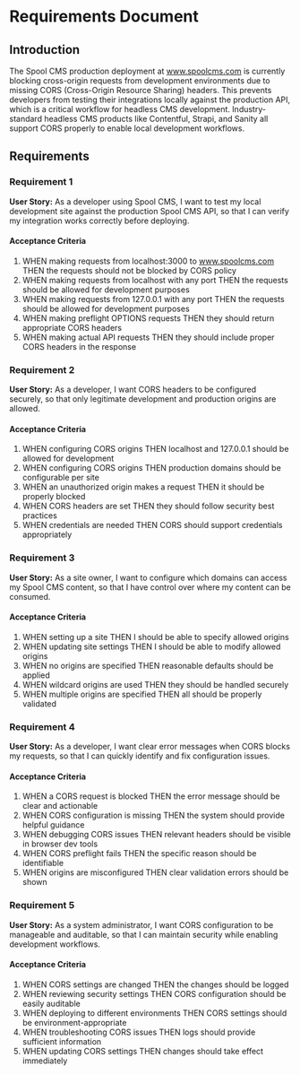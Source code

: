 # Requirements Document

## Introduction

The Spool CMS production deployment at www.spoolcms.com is currently blocking cross-origin requests from development environments due to missing CORS (Cross-Origin Resource Sharing) headers. This prevents developers from testing their integrations locally against the production API, which is a critical workflow for headless CMS development. Industry-standard headless CMS products like Contentful, Strapi, and Sanity all support CORS properly to enable local development workflows.

## Requirements

### Requirement 1

**User Story:** As a developer using Spool CMS, I want to test my local development site against the production Spool CMS API, so that I can verify my integration works correctly before deploying.

#### Acceptance Criteria

1. WHEN making requests from localhost:3000 to www.spoolcms.com THEN the requests should not be blocked by CORS policy
2. WHEN making requests from localhost with any port THEN the requests should be allowed for development purposes
3. WHEN making requests from 127.0.0.1 with any port THEN the requests should be allowed for development purposes
4. WHEN making preflight OPTIONS requests THEN they should return appropriate CORS headers
5. WHEN making actual API requests THEN they should include proper CORS headers in the response

### Requirement 2

**User Story:** As a developer, I want CORS headers to be configured securely, so that only legitimate development and production origins are allowed.

#### Acceptance Criteria

1. WHEN configuring CORS origins THEN localhost and 127.0.0.1 should be allowed for development
2. WHEN configuring CORS origins THEN production domains should be configurable per site
3. WHEN an unauthorized origin makes a request THEN it should be properly blocked
4. WHEN CORS headers are set THEN they should follow security best practices
5. WHEN credentials are needed THEN CORS should support credentials appropriately

### Requirement 3

**User Story:** As a site owner, I want to configure which domains can access my Spool CMS content, so that I have control over where my content can be consumed.

#### Acceptance Criteria

1. WHEN setting up a site THEN I should be able to specify allowed origins
2. WHEN updating site settings THEN I should be able to modify allowed origins
3. WHEN no origins are specified THEN reasonable defaults should be applied
4. WHEN wildcard origins are used THEN they should be handled securely
5. WHEN multiple origins are specified THEN all should be properly validated

### Requirement 4

**User Story:** As a developer, I want clear error messages when CORS blocks my requests, so that I can quickly identify and fix configuration issues.

#### Acceptance Criteria

1. WHEN a CORS request is blocked THEN the error message should be clear and actionable
2. WHEN CORS configuration is missing THEN the system should provide helpful guidance
3. WHEN debugging CORS issues THEN relevant headers should be visible in browser dev tools
4. WHEN CORS preflight fails THEN the specific reason should be identifiable
5. WHEN origins are misconfigured THEN clear validation errors should be shown

### Requirement 5

**User Story:** As a system administrator, I want CORS configuration to be manageable and auditable, so that I can maintain security while enabling development workflows.

#### Acceptance Criteria

1. WHEN CORS settings are changed THEN the changes should be logged
2. WHEN reviewing security settings THEN CORS configuration should be easily auditable
3. WHEN deploying to different environments THEN CORS settings should be environment-appropriate
4. WHEN troubleshooting CORS issues THEN logs should provide sufficient information
5. WHEN updating CORS settings THEN changes should take effect immediately
